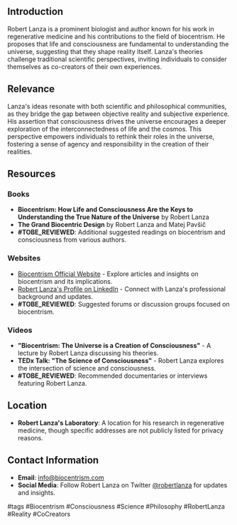 ## Introduction
Robert Lanza is a prominent biologist and author known for his work in regenerative medicine and his contributions to the field of biocentrism. He proposes that life and consciousness are fundamental to understanding the universe, suggesting that they shape reality itself. Lanza's theories challenge traditional scientific perspectives, inviting individuals to consider themselves as co-creators of their own experiences.

## Relevance
Lanza's ideas resonate with both scientific and philosophical communities, as they bridge the gap between objective reality and subjective experience. His assertion that consciousness drives the universe encourages a deeper exploration of the interconnectedness of life and the cosmos. This perspective empowers individuals to rethink their roles in the universe, fostering a sense of agency and responsibility in the creation of their realities.

## Resources

### Books
- **Biocentrism: How Life and Consciousness Are the Keys to Understanding the True Nature of the Universe** by Robert Lanza
- **The Grand Biocentric Design** by Robert Lanza and Matej Pavšič
- **#TOBE_REVIEWED**: Additional suggested readings on biocentrism and consciousness from various authors.

### Websites
- [Biocentrism Official Website](https://biocentrism.com) - Explore articles and insights on biocentrism and its implications.
- [Robert Lanza's Profile on LinkedIn](https://www.linkedin.com/in/robert-lanza-123456/) - Connect with Lanza's professional background and updates.
- **#TOBE_REVIEWED**: Suggested forums or discussion groups focused on biocentrism.

### Videos
- **"Biocentrism: The Universe is a Creation of Consciousness"** - A lecture by Robert Lanza discussing his theories.
- **TEDx Talk: "The Science of Consciousness"** - Robert Lanza explores the intersection of science and consciousness.
- **#TOBE_REVIEWED**: Recommended documentaries or interviews featuring Robert Lanza.

## Location
- **Robert Lanza's Laboratory**: A location for his research in regenerative medicine, though specific addresses are not publicly listed for privacy reasons.

## Contact Information
- **Email**: info@biocentrism.com
- **Social Media**: Follow Robert Lanza on Twitter [@robertlanza](https://twitter.com/robertlanza) for updates and insights.

#tags
#Biocentrism #Consciousness #Science #Philosophy #RobertLanza #Reality #CoCreators
